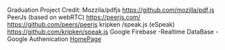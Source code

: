 Graduation Project 
Credit:
Mozzila/pdfjs
https://github.com/mozilla/pdf.js
PeerJs (based on webRTC)
https://peerjs.com/
https://github.com/peers/peerjs
kripken /speak.js (eSpeak) 
https://github.com/kripken/speak.js
Google Firebase
-Realtime DataBase
-Google Authenication
[HomePage](/default.html)
